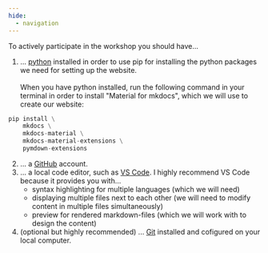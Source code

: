```yaml
---
hide:
  - navigation
---
```


To actively participate in the workshop you should have...

1. ... [python] installed in order to use pip for installing the python packages we need for setting up the website.<br><br>
When you have python installed, run the following command in your terminal in order to install "Material for mkdocs", which we will use to create our website:
```py linenums="1"
pip install \
    mkdocs \
    mkdocs-material \
    mkdocs-material-extensions \
    pymdown-extensions 
```
2. ... a [GitHub] account.
3. ... a local code editor, such as [VS Code]. I highly recommend VS Code because it provides you with... 
    - syntax highlighting for multiple languages (which we will need)
    - displaying multiple files next to each other (we will need to modify content in multiple files simultaneously)
    - preview for rendered markdown-files (which we will work with to design the content)
4. (optional but highly recommended) ... [Git] installed and cofigured on your local computer. 




[python]: https://www.python.org/
[GitHub]: https://github.com/
[VS Code]: https://code.visualstudio.com/
[Git]: https://git-scm.com/book/en/v2/Getting-Started-Installing-Git
